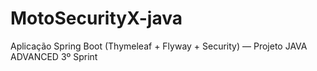 # MotoSecurityX-java
Aplicação Spring Boot (Thymeleaf + Flyway + Security) — Projeto JAVA ADVANCED 3º Sprint
